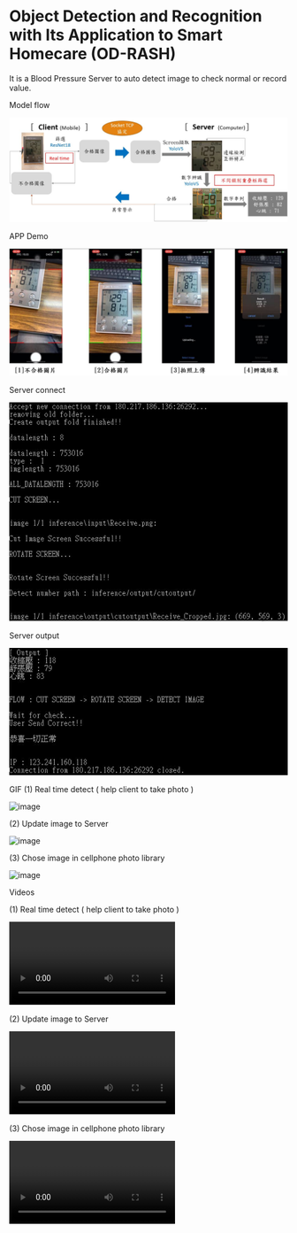 # Object Detection and Recognition with Its Application to Smart Homecare (OD-RASH)
It is a Blood Pressure Server to auto detect image to check normal or record value.


Model flow

![image](https://github.com/marcovwu/Blood_Pressure_APP/blob/main/github/model_flow.JPG)

APP Demo

![image](https://github.com/marcovwu/Blood_Pressure_APP/blob/main/github/app_flow.JPG)

Server connect

![image](https://github.com/marcovwu/Blood_Pressure_APP/blob/main/github/connect.JPG)

Server output

![image](https://github.com/marcovwu/Blood_Pressure_APP/blob/main/github/output.JPG)

GIF
(1) Real time detect ( help client to take photo )

![image](https://github.com/marcovwu/Blood_Pressure_APP/blob/main/github/real_time2_gif.gif)

(2) Update image to Server

![image](https://github.com/marcovwu/Blood_Pressure_APP/blob/main/github/update_gif.gif)

(3) Chose image in cellphone photo library

![image](https://github.com/marcovwu/Blood_Pressure_APP/blob/main/github/chose_image_gif.gif)

Videos

(1) Real time detect ( help client to take photo )

![Watch the video](https://github.com/marcovwu/Blood_Pressure_APP/blob/main/github/real_time.mp4)

(2) Update image to Server

![Watch the video](https://github.com/marcovwu/Blood_Pressure_APP/blob/main/github/update.mp4)

(3) Chose image in cellphone photo library

![Watch the video](https://github.com/marcovwu/Blood_Pressure_APP/blob/main/github/chose_image.mp4)


